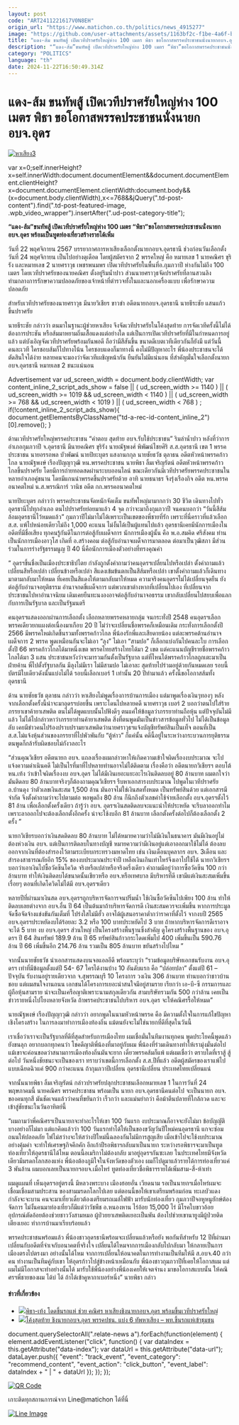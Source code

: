 ```yaml
---
layout: post
code: "ART2411221617V0N8EH"
origin_url: "https://www.matichon.co.th/politics/news_4915277"
image: "https://github.com/user-attachments/assets/1163bf2c-f1be-4a6f-beff-e7d0a379e120"
title: "แดง-ส้ม ขนทัพสู้ เปิดเวทีปราศรัยใหญ่ห่าง 100 เมตร พิธา ขอโอกาสพรรคประชาชนนั่งนายกอบจ.อุดร"
description: "“แดง-ส้ม”ขนทัพสู้ เปิดเวทีปราศรัยใหญ่ห่าง 100 เมตร “พิธา”ขอโอกาสพรรคประชาชนนั่งนายกอบจ.อุดร พร้อมเป็นทูตท่องเที่ยวสร้างรายได้เพิ่ม"
category: "POLITICS"
language: "th"
date: 2024-11-22T16:50:49.314Z
---
```


# แดง-ส้ม ขนทัพสู้ เปิดเวทีปราศรัยใหญ่ห่าง 100 เมตร พิธา ขอโอกาสพรรคประชาชนนั่งนายกอบจ.อุดร

[![](https://www.matichon.co.th/wp-content/uploads/2024/11/หาเสียง3.jpg "หาเสียง3")](https://www.matichon.co.th/wp-content/uploads/2024/11/หาเสียง3.jpg)

var x=0;self.innerHeight?x=self.innerWidth:document.documentElement&&document.documentElement.clientHeight?x=document.documentElement.clientWidth:document.body&&(x=document.body.clientWidth),x<=768&&jQuery(".td-post-content").find(".td-post-featured-image, .wpb\_video\_wrapper").insertAfter(".ud-post-category-title");

**“แดง-ส้ม”ขนทัพสู้ เปิดเวทีปราศรัยใหญ่ห่าง 100 เมตร “พิธา”ขอโอกาสพรรคประชาชนนั่งนายกอบจ.อุดร พร้อมเป็นทูตท่องเที่ยวสร้างรายได้เพิ่ม**

วันที่ 22 พฤศจิกายน 2567 บรรยากาศการหาเสียงเลือกตั้งนายกอบจ.อุดรธานี ช่วงก่อนวันเลือกตั้งวันที่ 24 พฤศจิกายน เป็นไปอย่างดุเดือด โดยผู้สมัครจาก 2 พรรคใหญ่ คือ หมายเลข 1 นายคณิศร ขุริรัง และหมายเลข 2 นายศราวุธ เพชรพนมพร เปิดเวทีปราศรัยในพื้นที่อ.กุมภวาปี ห่างกันไม่ถึง 100 เมตร โดยเวทีปราศรัยของนายคณิศร ตั้งอยู่ริมน้ำปาว ส่วนนายศราวุธจัดปราศรัยที่ลานสวนลิง ท่ามกลางการรักษาความปลอดภัยของเจ้าหน้าที่ตำรวจทั้งในและนอกเครื่องแบบ เพื่อรักษาความปลอดภัย

สำหรับเวทีปราศรัยของนายศราวุธ มีนายวิเชียร ขาวขำ อดีตนายกอบจ.อุดรธานี นายธีระชัย แสนแก้ว ขึ้นปราศรัย

นายธีระชัย กล่าวว่า ตนมาในฐานะผู้ช่วยหาเสียง จึงจัดเวทีปราศรัยในโค้งสุดท้าย การจัดเวทีครั้งนี้ไม่ได้ต้องการประชัน หรือส้มมาหยามถิ่นเสื้อแดงแต่อย่างใด แต่เป็นการเปิดเวทีปราศรัยที่มีในกำหนดการอยู่แล้ว แต่บังเอิญจัดเวทีปราศรัยพร้อมกันพอดี ถือว่ามีสีสันขึ้น ขนาดดีเบตเวทีเดียวกันก็ยังมี แต่วันนี้คนละเวที ใครชอบส้มก็ไปทางโน้น ใครชอบแดงก็มาทางนี้ คงไม่มีปัญหาอะไร พี่น้องประชาชนจะได้ตัดสินใจได้ง่าย หลายคนจะมองว่าจัดเวทีเผชิญหน้ากัน ยืนยันไม่มีแน่นอน ที่สำคัญมั่นใจเลือกตั้งนายกอบจ.อุดรธานี หมายเลข 2 ชนะแน่นอน

Advertisement var ud\_screen\_width = document.body.clientWidth; var content\_inline\_2\_script\_ads\_show = false || ( ud\_screen\_width >= 1140 ) || ( ud\_screen\_width >= 1019 && ud\_screen\_width < 1140 ) || ( ud\_screen\_width >= 768 && ud\_screen\_width < 1019 ) || ( ud\_screen\_width < 768 ) ; if(!content\_inline\_2\_script\_ads\_show){ document.getElementsByClassName("td-a-rec-id-content\_inline\_2")\[0\].remove(); }

ด้านเวทีปราศรัยใหญ่พรรคประชาชน “คำตอบ สุดท้าย อบจ.รับใช้ประชาชน” ริมลำน้ำปาว หลังที่ว่าการอำเภอกุมภวาปี จ.อุดรธานี มีนายคณิศร ขุริรัง นายณัฐพงศ์ พิพัฒน์ไชยศิริ ส.ส.อุดรธานี เขต 1 พรรคประชาชน นายอรรถพล บัวพัฒน์ นายปิยะบุตร แสงกนกกุล นายชัยธวัช ตุลาธน อดีตหัวหน้าพรรคก้าวไกล นายณัฐพงษ์ เรืองปัญญาวุฒิ หน.พรรคประชาชน นายพิธา ลิ้มเจริญรัตน์ อดีตหัวหน้าพรรคก้าวไกลขึ้นปราศรัย โดยมีการถ่ายทอดสดผ่านระบบออนไลน์ ขณะเดียวกันมีเวทีปราศรัยพรรคประชาชนในหลายอำเภอคู่ขนาน โดยมีแกนนำพรรคขึ้นปราศรัยด้วย อาทิ นายธนาธร จึงรุ่งเรืองกิจ อดีต หน.พรรคอนาคตใหม่ น.ส.พรรณิการ์ วานิช อดีต กก.พรรคอนาคตใหม่

นายปิยะบุตร กล่าวว่า พรรคประชาชนจัดหนักจัดเต็ม ขนทัพใหญ่มามากกว่า 30 ชีวิต เดินทางไปทั่วอุดรธานีไปทุกอำเภอ ตนไปปราศรัยย่อยมาแล้ว 4 จุด กว่าจะมาถึงกุมภวาปี จนคนบอกว่า “วันนี้สีส้มล้อมอุดรธานีไว้หมดแล้ว” กุมภวาปีไม่มาไม่ได้เพราะเป็นเขตของพี่ชายที่รัก เพราะที่นี่คราวที่แล้วเลือก ส.ส. แพ้ไปหน่อยเดียวไม่ถึง 1,000 คะแนน ไม่งั้นได้เป็นผู้แทนไปแล้ว อุดรธานีเคยมีนักการเมืองในอดีตที่มีชื่อเสียง ทุกคนรู้กันดีในการต่อสู้กับเผด็จการ นักการเมืองผู้นั้น คือ พ.อ.สมคิด ศรีสังคม ท่านเป็นนักการเมืองอาวุโส เกิดที่ อ.สร้างคอม ต่อสู้กับอำนาจเผด็จการมาตลอด ต่อมาเป็นวุฒิสภา มีส่วนร่วมในการร่างรัฐธรรมนูญ ปี 40 นี่คือนักการเมืองตัวอย่างที่ทรงคุณค่า

“ อุดรฯขึ้นชื่อเป็นเมืองประชาธิปไตย กำลังถูกตั้งคำถามว่าคนอุดรฯเปลี่ยนไปหรือเปล่า ตั้งคำถามแล้วเปลี่ยนสีหรือเปล่า เปลี่ยนข้างหรือเปล่า สีแดงเข้มข้นตกเป็นสีส้มหรือเปล่า เขาตั้งคำถามแล้วก็เดินทางมาตามกลับมาให้หมด ที่เคยเป็นสีแดงให้ตามกลับมาให้หมด ความจริงคนอุดรฯไม่ได้เปลี่ยนจุดยืน ยังต่อสู้กับอำนาจอยุติธรรม อำนาจกดขี่เผด็จการ แต่พวกเขาต่างหากที่เปลี่ยนไปเอง ที่เปลี่ยนจากประชาชนไปหาอำนาจนิยม เดิมเคยยืนทะนงองอาจต่อสู้กับอำนาจอธรรม เขากลับเปลี่ยนไปสยบเพื่อแลกกับการเป็นรัฐบาล และเป็นรัฐมนตรี

คนอุดรฯแสดงออกผ่านการเลือกตั้ง เลือกหลายพรรคหลายกลุ่ม จนกระทั่งปี 2548 คนอุดรฯเลือกพรรคเดียวยกแผงต่อเนื่องมาเกือบ 20 ปี ไม่ว่าจะเปลี่ยนชื่อพรรคก็เหมือนเดิม กระทั่งการเลือกตั้งปี 2566 มีพรรคใหม่เกิดขึ้นรวมทั้งพรรคก้าวไกล พี่น้องรักพี่และเสียดายน้อง แต่ละพรรคต้านอำนาจเผด็จการ 2 พรรค พูดเหมือนกันจะไม่เอา “ลุง” ไม่เอา “สามปอ” ก็เลือกแบ่งกันไปคนละใบ การเลือกตั้งปี 66 พรรคก้าวไกลได้มาหนึ่งเขต พรรคไทยสร้างไทยได้มา 2 เขต แต่คะแนนบัญชีรายชื่อพรรคก้าวไกลได้มา 3 แสน ประชาชนหวังว่าจะมารวมกันตั้งเป็นรัฐบาล แต่ที่ไหนได้พรรคก้าวไกลถูกเตะมาเป็นฝ่ายค้าน พี่ไปตั้งรัฐบาลกัน มีลุงไม่มีเรา ไม่มีสามปอ ไม่เอาละ สุดท้ายไปร่วมอยู่ด้วยกันหมดเลย รอบนี้บัตรมีใบเดียวดังนั้นแบ่งไม่ได้ รอบนี้เลือกเบอร์ 1 เท่านั้น 20 ปีทำมาแล้ว ครั้งนี้ขอโอกาสส้มทั้งอุดรธานี

ด้าน นายชัยธวัช ตุลาธน กล่าวว่า หาเสียงไม่พูดเรื่องการบ้านการเมือง แต่มาพูดเรื่องเงินๆทองๆ หลังจากเลือกตั้งครั้งนี้น่าจะมาอุดรฯบ่อยขึ้น เพราะโดนไปหลายคดี นายศราวุธ เบอร์ 2 บอกว่าตนไปใส่ร้ายภรรยาเขาค้ายาเสพติด ตนไม่ได้พูดแบบนั้นไปฟังดีๆ ตนแค่ให้ข้อมูลว่าภรรยาท่านถือหุ้น แต่ปัจจุบันไม่มีแล้ว ไม่ได้ไปกล่าวหาว่าภรรยาท่านค้ายาเสพติด สิ่งที่ตนพูดมันเป็นข่าวสารข้อมูลทั่วไป ไม่ได้เป็นข้อมูลลับ เคยมีข่าวคนไปร้องปราบปรามยาเสพติดว่านายศราวุธฯแจ้งบัญชีทรัพย์สินเป็นเท็จ ตอนที่เป็น ส.ส.ไม่แจ้งหุ้นส่วนของภรรยาที่ไปพัวพันกับ “ตู้ห่าว” ก็แค่นั้น คดีนี้อยู่ในระหว่างกระบวนการยุติธรรม ตนพูดก็กล้ารับผิดชอบไม่กังวลอะไร

“ส่วนคุณวิเชียร อดีตนายก อบจ. แถลงเรื่องผมกล่าวหาให้เกิดความเข้าใจผิดเรื่องงบประมาณ จะไปแจ้งความดำเนินคดี ไม่เป็นไรที่มาที่ไปหลายท่านอาจไม่ได้ติดตาม เรื่องคือว่า อดีตนายกวิเชียรฯ ตอบโต้ หน.เท้ง ว่าเข้าใจผิดเรื่องงบ อบจ.อุดร ไม่ได้มีเงินเยอะแยะอะไรเงินติดลบอยู่ 80 ล้านบาท ผมตกใจว่ามันติดลบ 80 ล้านบาทจริงๆก็ต้องถามคุณวิเชียรฯ รีบหาเอกสารงบประมาณ ไปพูดในเวทีปราศรัย อ.บ้านดุง ว่าตัวเลขเงินสะสม 1,500 ล้าน มันอาจไม่ใช่เงินสดทั้งหมด เป็นทรัพย์สินด้วย แต่เอกสารมีจำกัด จึงตั้งคำถามว่าจะไปตามต่อ พอพูดถึง 80 ล้าน ก็นึกถึงตัวเลขค่าใช้จ่ายเลือกตั้ง อบจ.อุดรฯตั้งไว้ 81 ล้าน เพื่อเลือกตั้งครั้งเดียว ถ้ารู้ว่า อบจ. อุดรฯเงินสดติดลบจะแนะนำให้ประหยัด จะรีบลาออกทำไม เพราะลาออกไปจะต้องเลือกตั้งอีกครั้ง น่าจะใช้งบอีก 81 ล้านบาท เลือกตั้งครั้งต่อไปก็ต้องเลือกตั้ง 2 ครั้ง ”

นายกวิเชียรบอกว่าเงินสดติดลบ 80 ล้านบาท ไม่ได้หมายความว่าไม่มีเงินในธนาคาร มันมีเงินอยู่ไม่ต้องห่วงเงิน อบจ. แต่เป็นการติดลบในทางบัญชี หมายความว่ามีเงินอยู่แต่เอาออกมาใช้ไม่ได้ ต้องลบออกจากเงินที่ต้องสำรองไว้ตามระเบียบกระทรวงมหาดไทย เช่น เงินเดือนบุคลากร อบจ. 3เดือน และสำรองสาธารณภัยอีก 15% ของงบประมาณประจำปี เหลือเงินเกินเท่าไหร่จึงเอาไปใช้ได้ นายกวิเชียรฯบอกว่าเอาเงินไปซื้อวัคซีนโควิด จริงหรือเปล่าหรือจริงครึ่งเดียว คำถามมีอยู่ว่าการซื้อวัคซีน 100 กว่าล้านบาท ทำให้เงินติดลบได้ขนาดนั้นเชียวหรือ อบจ.หรือเทศบาล มีบริหารที่ดี เขามีแต่เงินสะสมเพิ่มขึ้นเรื่อยๆ ตอนที่เกิดโควิดไม่ได้มี อบจ.อุดรฯเดียว

หลายปีที่ผ่านมาเงินสด อบจ.อุดรฯถูกบริหารจัดการจนปริ่มน้ำ ใช้เงินซื้อวัคซีนไปเพียง 100 ล้าน ทำให้ติดลบเลยต่างจาก อบจ.อื่น ปี 64 เป็นต้นมาถ้าบริหารจัดการดี เงินสะสมควรจะเพิ่มขึ้น หากการประมูลจัดซื้อจัดจ้างแข่งขันกันเต็มที่ โปร่งใสไม่มีฮั้ว อาจได้ผู้เสนอราคาต่ำกว่าราคาที่ตั้งไว้ จากงบปี 2565 อบจ.อุดรฯประหยัดงบได้ร้อยละ 3.2 หรือ 100 บาทประหยัดไป 3 บาท ถ้าหากบริหารจัดการดีเราอาจจะได้ 5 บาท งบ อบจ.อุดรฯ ส่วนใหญ่ เป็นโครงสร้างพื้นฐานซึ่งสำคัญ ดูโครงสร้างพื้นฐานของ อบจ.อุดรฯ ปี 64 สินทรัพย์ 189.9 ล้าน ปี 65 ทรัพย์สินก้าวกระโดดเพิ่มไป 400 เพิ่มขึ้นเป็น 590.76 ล้าน ปี 66 เพิ่มขึ้นอีก 214.76 ล้าน รวมเป็น 805 ล้านบาท ขยันสร้างไปไหม ”

จากนั้นนายชัยธวัช นำเอกสารแสดงบนจอแอลอีดี พร้อมระบุว่า “รวมข้อมูลบริษัทเอกชนรับงาน อบจ.อุดรฯ เท่าที่มีข้อมูลตั้งแต่ปี 54- 67 ใครได้งานบ้าง 10 อันดับแรก คือ “ปล่อยปลา” ตั้งแต่ปี 61 – ปัจจุบัน รับงานอยู่รายเดียวจาก จ.สุพรรณบุรี 10 โครงการ วงเงิน 306 ล้านบาท ท่านบอกว่าชาวบ้านชอบ แต่ผมสนใจงานถนน เอกชนได้โครงการเยอะน่าสนใจมีอยู่สามราย เรียกว่า เอ-บี-ซี กรรมการและผู้ถือหุ้นสามราย น่าจะเป็นเครือญาติเพราะนามสกุลเดียวกัน สามบริษัทรวมกัน 500 กว่าล้าน เคยเป็นข่าวรายหนึ่งไปโยงหลายจังหวัด ถ้าพรรคประชาชนไปบริหาร อบจ.อุดร จะให้คณิศรรื้อให้หมด”

นายณัฐพงษ์ เรืองปัญญาวุฒิ กล่าวว่า อยากพูดในนามหัวหน้าพรรค คือ มีความตั้งใจในการแก้ไขปัญหาเชิงโครงสร้าง ในการลงมาทำการเมืองท้องถิ่น แม้ตนยังจะไม่ใช่นายกที่ดีที่สุดในวันนี้

เราเชื่อว่าเราจะเป็นรัฐบาลที่ดีที่สุดสำหรับการเมืองไทย ผมเชื่อมั่นในทีมงานทุกคน พูดประโยคนี้พูดแล้วยังขนลุก อยากบอกทุกคนว่า โชคดีญาติพี่น้องที่มาอยู่กับผม พี่น้องที่ร่วมเดินทางทำให้เรามุ่งมั่นต่อไป แม้เขาจะค่อนขอดว่าสนามการเมืองท้องถิ่นมันจะยาก เดี๋ยวพรรคส้มก็แพ้ แต่ผมเชื่อว่า ตราบใดที่เราสู้ สู้ ต่อไป วันหนึ่งชัยชนะจะเป็นของเรา ทราบว่าเขตนี้การเลือกตั้ง ส.ส.ปีที่แล้ว อดีตผู้สมัครของเราแพ้ไปแบบเฉียดฉิวแค่ 900 กว่าคะแนน ถ้ากุมภวาปีเปลี่ยน อุดรธานีเปลี่ยน ประเทศไทยเปลี่ยนแน่

จากนั้นนายพิธา ลิ้มเจริญรัตน์ กล่าวปราศรัยปลุกประชาชนเลือกหมายเลข 1 ในการวันที่ 24 พฤษภาคมนี้ นายคณิศร พรรคประชาชน พร้อมเป็น นายก อบจ.อุดรธานีคนต่อไป จะเป็นนายก อบจ. ของคนทุกสี มันชัดเจนแล้วว่าคนที่ขยันกว่า เร็วกว่า และแม่นยำกว่า คือม้าตีนปลายที่ใกล้กวด และจะเข้าสู่ชัยชนะในวันอาทิตย์นี้

“ผมถามว่าพี่คณิศรฯเป็นนายกจะทำอะไรให้เขา 100 วันแรก งบประมาณก็อาจจะยังไม่มา ข้อบัญญัติบางอย่างก็ไม่มา แต่แกคิดแล้วว่า 100 วันแรกทำได้ให้เป็นของขวัญวันปีใหม่คนอุดรธานี แกจะซ่อมถนนให้ปลอดภัย ไฟไม่สว่างจะให้สว่างปีใหม่นี้ฉลองกันไม่มีการสูญเสีย เมื่อเข้าไปจะใช้งบประมาณอย่างคุ้มค่า จะทำให้เศรษฐกิจคึกคัก อีกเก้าปีรอพิธาฯกลับมาเป็นนายก ระหว่างรอพิธาฯจะมาเป็นทูตท่องเที่ยวให้อุดรธานีได้ไหม ตอนนี้อเมริกาไม่ต้องกลับ มาอยู่อุดรฯกันซะเลย ในประเทศไทยมีจังหวัดเดียวมีมรดกโลกสองแห่ง พี่น้องต้องภูมิใจในจังหวัดของตัวเอง ผมก็ไปดูมาแล้วรายได้การท่องเที่ยวแค่ 3 พันล้าน ผมบอกเลยเป็นนายกฯอบจ.เมื่อไหร่ ทูตท่องเที่ยวชื่อพิธาฯรายได้เพิ่มสาม-สี่-ห้าเท่า

ผมดูแผนที่ เห็นอุดรฯอยู่ตรงนี้ มีหลวงพระบาง เมืองฮอยอั่น เวียดนาม รอเป็นนายกฯเมื่อไหร่ผมจะเชื่อมเชื่อมสามประสาน ของสามมรดกโลกไปเลย แต่ตอนนี้ขอให้เขาเตรียมพร้อมก่อน ทะเลบัวแดงกำลังจะจะบาน คนจะมาเที่ยวเดี๋ยวต้องเตรียมรถเมล์ไฟฟ้า มารับนักท่องเที่ยว กุมภวาปีจอหูหนูยักษ์ต้องจัดการ ไม่งั้นคนมาท่องเที่ยวก็มีแต่ว่าวัชพืช อ.หนองหาน ไร่อ้อย 15,000 ไร่ มีโรคใบขาวอ้อย อุปกรณ์ตัดอ้อยต้องช่วยชาววังสามหมอ ผู้ป่วยยาเสพติดเยอะเป็นพัน ต้องไปช่วยเขานายูงมีผู้ป่วยติดเตียงเยอะ ทำการบ้านมาเรียบร้อยแล้ว

พรรคประชาชนพร้อมแล้ว พี่น้องชาวอุดรธานีพร้อมจะเปลี่ยนแล้วหรือยัง พอกันทีสำหรับ 12 ปีที่ผ่านมา เปลี่ยนกับอดีตที่จำเจกับอนาคตที่จริงใจ เปลี่ยนได้ไหมจากการเมืองกลับไปกลับมา ให้กลายเป็นการเมืองตรงไปตรงมา อย่างนั้นได้ไหม จากการเปลี่ยนให้อนาคตในการทำงานเป็นทีมให้มี ส.อบจ.40 กว่าคน ทำงานเป็นทีมคู่กับเขา ให้อุดรก้าวไปสู่ข้างหน้าเหมือนกับ พี่น้องชาวกุมภวาปีที่เคยให้โอกาสผม แต่ผมไม่มีโอกาสจะทำอย่างนั้นได้ มารับใช้พี่น้องอย่างพี่น้องเคยให้เจตจำนง มาขอโอกาสแบบนั้น ให้คณิศรฯพี่ชายของผม ได้บ่ ได้ ถ้าได้เข้าคูหากาเบอร์หนึ่ง” นายพิธา กล่าว

#### ข่าวที่เกี่ยวข้อง

*   [![](https://www.matichon.co.th/wp-content/uploads/2024/11/pi728-7.jpg)พิธา-เท้ง โดดขึ้นรถแห่ ช่วย คณิศร หาเสียงชิงนายกอบจ.อุดร พร้อมขึ้นเวทีปราศรัยใหญ่](https://www.matichon.co.th/politics/news_4914824)
*   [![](https://www.matichon.co.th/wp-content/uploads/2024/11/ud728-1.jpg)โค้งสุดท้าย ชิงนายกอบจ.อุดร พรรคปชน. แบ่ง 6 ทัพหาเสียง – พท.ขึ้นรถแห่เข้าชุมชน](https://www.matichon.co.th/region/news_4914188)

document.querySelectorAll(".relate-news a").forEach(function(element) { element.addEventListener("click", function() { var dataIndex = this.getAttribute("data-index"); var dataUrl = this.getAttribute("data-url"); dataLayer.push({ "event": "track\_event", "event\_category": "recommend\_content", "event\_action": "click\_button", "event\_label": dataIndex + " | " + dataUrl }); }); });

[![QR Code](https://www.matichon.co.th/wp-content/uploads/2023/07/wob1371z.jpg)](https://lin.ee/ht0nDxX)

เกาะติดทุกสถานการณ์จาก Line@matichon ได้ที่นี่

[![Line Image](https://www.matichon.co.th/wp-content/uploads/2023/07/th.png)](https://lin.ee/ht0nDxX)